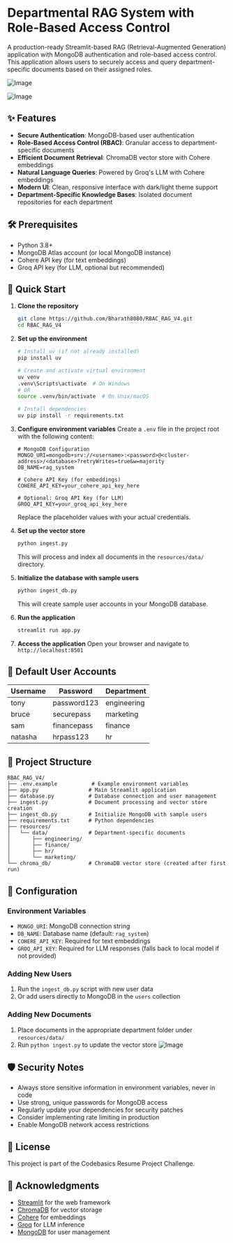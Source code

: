 # Departmental RAG System with Role-Based Access Control

A production-ready Streamlit-based RAG (Retrieval-Augmented Generation) application with MongoDB authentication and role-based access control. This application allows users to securely access and query department-specific documents based on their assigned roles.

![Image](https://github.com/user-attachments/assets/03c94e7c-9140-456f-8b17-82bf16fd097c)

![Image](https://github.com/user-attachments/assets/f8a91110-a40f-4f7f-8c76-43fd0932e10c)

## ✨ Features

- **Secure Authentication**: MongoDB-based user authentication
- **Role-Based Access Control (RBAC)**: Granular access to department-specific documents
- **Efficient Document Retrieval**: ChromaDB vector store with Cohere embeddings
- **Natural Language Queries**: Powered by Groq's LLM with Cohere embeddings
- **Modern UI**: Clean, responsive interface with dark/light theme support
- **Department-Specific Knowledge Bases**: Isolated document repositories for each department

## 🛠️ Prerequisites

- Python 3.8+
- MongoDB Atlas account (or local MongoDB instance)
- Cohere API key (for text embeddings)
- Groq API key (for LLM, optional but recommended)

## 🚀 Quick Start

1. **Clone the repository**
   ```bash
   git clone https://github.com/Bharath8080/RBAC_RAG_V4.git
   cd RBAC_RAG_V4
   ```

2. **Set up the environment**
   ```bash
   # Install uv (if not already installed)
   pip install uv
   
   # Create and activate virtual environment
   uv venv
   .venv\Scripts\activate  # On Windows
   # OR
   source .venv/bin/activate  # On Unix/macOS
   
   # Install dependencies
   uv pip install -r requirements.txt
   ```

3. **Configure environment variables**
   Create a `.env` file in the project root with the following content:
   ```
   # MongoDB Configuration
   MONGO_URI=mongodb+srv://<username>:<password>@<cluster-address>/<database>?retryWrites=true&w=majority
   DB_NAME=rag_system

   # Cohere API Key (for embeddings)
   COHERE_API_KEY=your_cohere_api_key_here

   # Optional: Groq API Key (for LLM)
   GROQ_API_KEY=your_groq_api_key_here
   ```
   Replace the placeholder values with your actual credentials.

4. **Set up the vector store**
   ```bash
   python ingest.py
   ```
   This will process and index all documents in the `resources/data/` directory.

5. **Initialize the database with sample users**
   ```bash
   python ingest_db.py
   ```
   This will create sample user accounts in your MongoDB database.

6. **Run the application**
   ```bash
   streamlit run app.py
   ```

7. **Access the application**
   Open your browser and navigate to `http://localhost:8501`

## 👥 Default User Accounts

| Username | Password    | Department  |
|----------|-------------|-------------|
| tony     | password123 | engineering |
| bruce    | securepass  | marketing   |
| sam      | financepass | finance     |
| natasha  | hrpass123   | hr          |

## 📁 Project Structure

```
RBAC_RAG_V4/
├── .env.example           # Example environment variables
├── app.py                # Main Streamlit application
├── database.py           # Database connection and user management
├── ingest.py             # Document processing and vector store creation
├── ingest_db.py          # Initialize MongoDB with sample users
├── requirements.txt      # Python dependencies
├── resources/
│   └── data/             # Department-specific documents
│       ├── engineering/
│       ├── finance/
│       ├── hr/
│       └── marketing/
└── chroma_db/            # ChromaDB vector store (created after first run)
```

## 🔧 Configuration

### Environment Variables

- `MONGO_URI`: MongoDB connection string
- `DB_NAME`: Database name (default: `rag_system`)
- `COHERE_API_KEY`: Required for text embeddings
- `GROQ_API_KEY`: Required for LLM responses (falls back to local model if not provided)

### Adding New Users

1. Run the `ingest_db.py` script with new user data
2. Or add users directly to MongoDB in the `users` collection

### Adding New Documents

1. Place documents in the appropriate department folder under `resources/data/`
2. Run `python ingest.py` to update the vector store
![Image](https://github.com/user-attachments/assets/356344b5-e06b-4952-bd22-548182668c83)
## 🛡️ Security Notes

- Always store sensitive information in environment variables, never in code
- Use strong, unique passwords for MongoDB access
- Regularly update your dependencies for security patches
- Consider implementing rate limiting in production
- Enable MongoDB network access restrictions

## 📄 License

This project is part of the Codebasics Resume Project Challenge.

## 🙏 Acknowledgments

- [Streamlit](https://streamlit.io/) for the web framework
- [ChromaDB](https://www.trychroma.com/) for vector storage
- [Cohere](https://cohere.com/) for embeddings
- [Groq](https://groq.com/) for LLM inference
- [MongoDB](https://www.mongodb.com/) for user management
